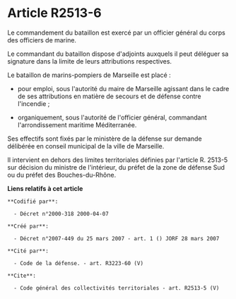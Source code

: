 # Article R2513-6

Le commandement du bataillon est exercé par un officier général du corps des officiers de marine.

Le commandant du bataillon dispose d'adjoints auxquels il peut déléguer sa signature dans la limite de leurs attributions
respectives.

Le bataillon de marins-pompiers de Marseille est placé :

- pour emploi, sous l'autorité du maire de Marseille agissant dans le cadre de ses attributions en matière de secours et de
défense contre l'incendie ;

- organiquement, sous l'autorité de l'officier général, commandant l'arrondissement maritime Méditerranée.

Ses effectifs sont fixés par le ministère de la défense sur demande délibérée en conseil municipal de la ville de Marseille.

Il intervient en dehors des limites territoriales définies par l'article R. 2513-5 sur décision du ministre de l'intérieur,
du préfet de la zone de défense Sud ou du préfet des Bouches-du-Rhône.

**Liens relatifs à cet article**

	**Codifié par**:

	  - Décret n°2000-318 2000-04-07

	**Créé par**:

	  - Décret n°2007-449 du 25 mars 2007 - art. 1 () JORF 28 mars 2007

	**Cité par**:

	  - Code de la défense. - art. R3223-60 (V)

	**Cite**:

	  - Code général des collectivités territoriales - art. R2513-5 (V)
